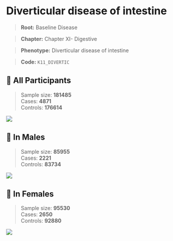 # Diverticular disease of intestine

> **Root:** Baseline Disease  

> **Chapter:** Chapter XI- Digestive  

> **Phenotype:** Diverticular disease of intestine  

> **Code:** `K11_DIVERTIC`

## 🧪 All Participants  
> Sample size: **181485**  
> Cases: **4871**  
> Controls: **176614**
<img src="/Disease/Figures/ALL/Baseline/K11_DIVERTIC.png"/>
<CsvTable src="/Disease_Data/ALL/Baseline/LG_K11_DIVERTIC.csv" label="🔍 View full results" />

## 👨 In Males  
> Sample size: **85955**  
> Cases: **2221**  
> Controls: **83734**
<img src="/Disease/Figures/Male/Baseline/K11_DIVERTIC.png"/>
<CsvTable src="/Disease_Data/Male/Baseline/LG_K11_DIVERTIC.csv" label="🔍 View full results" />

## 👩 In Females  
> Sample size: **95530**  
> Cases: **2650**  
> Controls: **92880**
<img src="/Disease/Figures/Female/Baseline/K11_DIVERTIC.png"/>
<CsvTable src="/Disease_Data/Female/Baseline/LG_K11_DIVERTIC.csv" label="🔍 View full results" />
